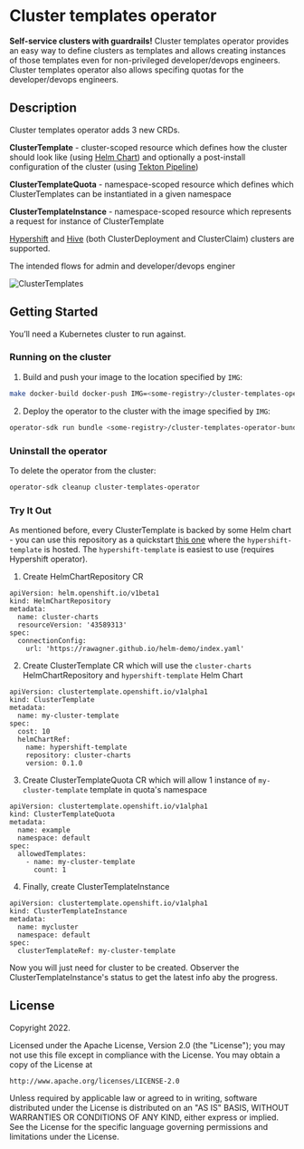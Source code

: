 # Cluster templates operator
**Self-service clusters with guardrails!** Cluster templates operator provides an easy way to define clusters as templates and allows creating instances of those templates even for non-privileged developer/devops engineers. Cluster templates operator also allows specifing quotas for the developer/devops engineers.

## Description
Cluster templates operator adds 3 new CRDs.

**ClusterTemplate** - cluster-scoped resource which defines how the cluster should look like (using [Helm Chart](https://github.com/helm/helm)) and optionally a post-install configuration of the cluster (using [Tekton Pipeline](https://github.com/tektoncd/pipeline))

**ClusterTemplateQuota** - namespace-scoped resource which defines which ClusterTemplates can be instantiated in a given namespace<br>

**ClusterTemplateInstance** - namespace-scoped resource which represents a request for instance of ClusterTemplate

[Hypershift](https://github.com/openshift/hypershift) and [Hive](https://github.com/openshift/hive) (both ClusterDeployment and ClusterClaim) clusters are supported.

The intended flows for admin and developer/devops enginer

![ClusterTemplates](https://user-images.githubusercontent.com/2078045/193281667-1e1de2ce-9eab-4079-9ab9-f2c0d91a3e50.jpg)


## Getting Started
You’ll need a Kubernetes cluster to run against.

### Running on the cluster
1. Build and push your image to the location specified by `IMG`:
	
```sh
make docker-build docker-push IMG=<some-registry>/cluster-templates-operator:tag
```
	
2. Deploy the operator to the cluster with the image specified by `IMG`:

```sh
operator-sdk run bundle <some-registry>/cluster-templates-operator-bundle:latest
```

### Uninstall the operator
To delete the operator from the cluster:

```sh
operator-sdk cleanup cluster-templates-operator
```

### Try It Out
As mentioned before, every ClusterTemplate is backed by some Helm chart - you can use this repository as a quickstart [this one](https://rawagner.github.io/helm-demo/index.yaml) where the `hypershift-template` is hosted. The `hypershift-template` is easiest to use (requires Hypershift operator).

1. Create HelmChartRepository CR
```
apiVersion: helm.openshift.io/v1beta1
kind: HelmChartRepository
metadata:
  name: cluster-charts
  resourceVersion: '43589313'
spec:
  connectionConfig:
    url: 'https://rawagner.github.io/helm-demo/index.yaml'
```

2. Create ClusterTemplate CR which will use the `cluster-charts` HelmChartRepository and `hypershift-template` Helm Chart
```
apiVersion: clustertemplate.openshift.io/v1alpha1
kind: ClusterTemplate
metadata:
  name: my-cluster-template
spec:
  cost: 10
  helmChartRef:
    name: hypershift-template
    repository: cluster-charts
    version: 0.1.0
```

3. Create ClusterTemplateQuota CR which will allow 1 instance of `my-cluster-template` template in quota's namespace
```
apiVersion: clustertemplate.openshift.io/v1alpha1
kind: ClusterTemplateQuota
metadata:
  name: example
  namespace: default
spec:
  allowedTemplates:
    - name: my-cluster-template
      count: 1
```

4. Finally, create ClusterTemplateInstance

```
apiVersion: clustertemplate.openshift.io/v1alpha1
kind: ClusterTemplateInstance
metadata:
  name: mycluster
  namespace: default
spec:
  clusterTemplateRef: my-cluster-template
```

Now you will just need for cluster to be created. Observer the ClusterTemplateInstance's status to get the latest info aby the progress.


## License

Copyright 2022.

Licensed under the Apache License, Version 2.0 (the "License");
you may not use this file except in compliance with the License.
You may obtain a copy of the License at

    http://www.apache.org/licenses/LICENSE-2.0

Unless required by applicable law or agreed to in writing, software
distributed under the License is distributed on an "AS IS" BASIS,
WITHOUT WARRANTIES OR CONDITIONS OF ANY KIND, either express or implied.
See the License for the specific language governing permissions and
limitations under the License.

